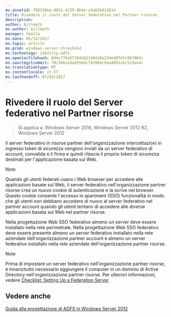 ```yaml
---
ms.assetid: f88238ea-d851-4129-8b4e-a3a62b813614
title: Rivedere il ruolo del Server federativo nel Partner risorse
description: 
author: billmath
ms.author: billmath
manager: femila
ms.date: 05/31/2017
ms.topic: article
ms.prod: windows-server-threshold
ms.technology: identity-adfs
ms.openlocfilehash: 6d4c7763d7204dd2340d10a234e48f47c96788dc
ms.sourcegitcommit: 70c1b6cedad55b9c7d2068c9aa4891c6c533ee4c
ms.translationtype: MT
ms.contentlocale: it-IT
ms.lasthandoff: 07/03/2017
---
```

# <a name="review-the-role-of-the-federation-server-in-the-resource-partner"></a>Rivedere il ruolo del Server federativo nel Partner risorse

>Si applica a: Windows Server 2016, Windows Server 2012 R2, Windows Server 2012

Il server federativo in risorse partner dell'organizzazione intercettazioni in ingresso token di sicurezza vengono inviati da un server federativo di account, convalida e li firma e quindi rilascia il proprio token di sicurezza destinati per l'applicazione basata sul Web.  
  
> [!NOTE]  
> Quando gli utenti federati usano i Web browser per accedere alle applicazioni basate sul Web, il server federativo nell'organizzazione partner risorse crea un nuovo cookie di autenticazione e la scrive nel browser. Questo cookie consente l'accesso in apartment \(SSO\) funzionalità in modo che gli utenti non debbano accedere di nuovo al server federativo nel partner account quando gli utenti tentano di accedere alle diverse applicazioni basata sul Web nel partner risorse.  
  
Nella progettazione Web SSO federativo almeno un server deve essere installato nella rete perimetrale. Nella progettazione Web SSO federativo deve essere presente almeno un server federativo installato nella rete aziendale dell'organizzazione partner account e almeno un server federativo installato nella rete aziendale dell'organizzazione partner risorse.  
  
> [!NOTE]  
> Prima di impostare un server federativo nell'organizzazione partner risorse, è innanzitutto necessario aggiungere il computer in un dominio di Active Directory nell'organizzazione partner risorse. Per ulteriori informazioni, vedere [Checklist: Setting Up a Federation Server](../../ad-fs/deployment/Checklist--Setting-Up-a-Federation-Server.md).  
  
## <a name="see-also"></a>Vedere anche
[Guida alla progettazione di ADFS in Windows Server 2012](AD-FS-Design-Guide-in-Windows-Server-2012.md)

